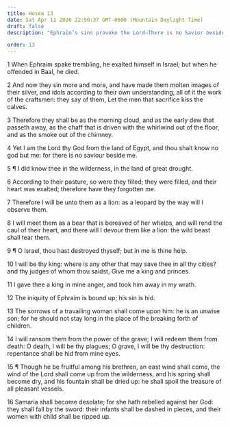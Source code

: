 ```yaml
---
title: Hosea 13
date: Sat Apr 11 2020 22:50:37 GMT-0600 (Mountain Daylight Time)
draft: false
description: "Ephraim’s sins provoke the Lord—There is no Savior beside the Lord—He ransoms from the grave and redeems from death."

order: 13
---
```

    
1 When Ephraim spake trembling, he exalted himself in Israel; but when he offended in Baal, he died.

2 And now they sin more and more, and have made them molten images of their silver, and idols according to their own understanding, all of it the work of the craftsmen: they say of them, Let the men that sacrifice kiss the calves.

3 Therefore they shall be as the morning cloud, and as the early dew that passeth away, as the chaff that is driven with the whirlwind out of the floor, and as the smoke out of the chimney.

4 Yet I am the Lord thy God from the land of Egypt, and thou shalt know no god but me: for there is no saviour beside me.

5 ¶ I did know thee in the wilderness, in the land of great drought.

6 According to their pasture, so were they filled; they were filled, and their heart was exalted; therefore have they forgotten me.

7 Therefore I will be unto them as a lion: as a leopard by the way will I observe them.

8 I will meet them as a bear that is bereaved of her whelps, and will rend the caul of their heart, and there will I devour them like a lion: the wild beast shall tear them.

9 ¶ O Israel, thou hast destroyed thyself; but in me is thine help.

10 I will be thy king: where is any other that may save thee in all thy cities? and thy judges of whom thou saidst, Give me a king and princes.

11 I gave thee a king in mine anger, and took him away in my wrath.

12 The iniquity of Ephraim is bound up; his sin is hid.

13 The sorrows of a travailing woman shall come upon him: he is an unwise son; for he should not stay long in the place of the breaking forth of children.

14 I will ransom them from the power of the grave; I will redeem them from death: O death, I will be thy plagues; O grave, I will be thy destruction: repentance shall be hid from mine eyes.

15 ¶ Though he be fruitful among his brethren, an east wind shall come, the wind of the Lord shall come up from the wilderness, and his spring shall become dry, and his fountain shall be dried up: he shall spoil the treasure of all pleasant vessels.

16 Samaria shall become desolate; for she hath rebelled against her God: they shall fall by the sword: their infants shall be dashed in pieces, and their women with child shall be ripped up.
